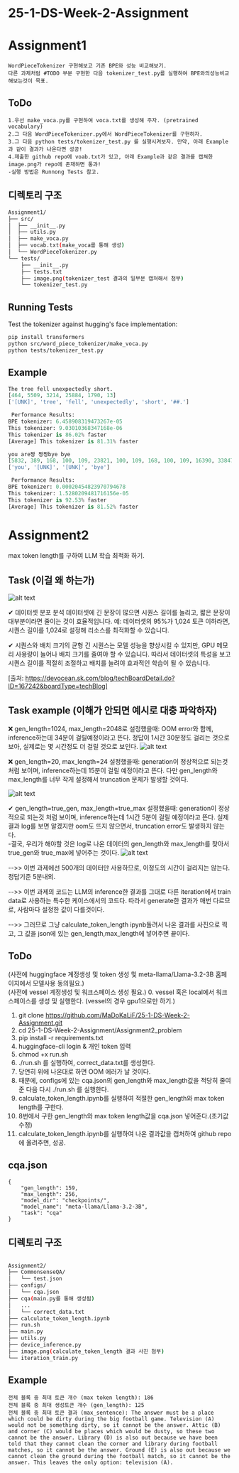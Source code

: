 # 25-1-DS-Week-2-Assignment

# Assignment1
	WordPieceTokenizer 구현해보고 기존 BPE와 성능 비교해보기.
	다른 과제처럼 #TODO 부분 구현한 다음 tokenizer_test.py를 실행하여 BPE와의성능비교해보는것이 목표.
## ToDo
	1.우선 make_voca.py를 구현하여 voca.txt를 생성해 주자. (pretrained vocabulary)
    2.그 다음 WordPieceTokenizer.py에서 WordPieceTokenizer를 구현하자.
	3.그 다음 python tests/tokenizer_test.py 를 실행시켜보자. 만약, 아래 Example과 같이 결과가 나온다면 성공!
    4.제출한 github repo에 voab.txt가 있고, 아래 Example과 같은 결과를 캡쳐한 image.png가 repo에 존재하면 통과! 
    -실행 방법은 Runnong Tests 참고. 

## 디렉토리 구조
```bash
Assignment1/
├── src/
│  ├── __init__.py
│  ├── utils.py
│  ├── make_voca.py
│  ├── vocab.txt(make_voca를 통해 생성)
│  └── WordPieceTokenizer.py
└── tests/
    ├── __init__.py
    ├── tests.txt
    ├── image.png(tokenizer_test 결과의 일부분 캡쳐해서 첨부)
    └── tokenizer_test.py

```

## Running Tests

Test the tokenizer against hugging's face implementation:

```bash
pip install transformers
python src/word_piece_tokenizer/make_voca.py
python tests/tokenizer_test.py
```

## Example 

```python
The tree fell unexpectedly short.
[464, 5509, 3214, 25884, 1790, 13]
['[UNK]', 'tree', 'fell', 'unexpectedly', 'short', '##.']

 Performance Results:
BPE tokenizer: 6.458908319473267e-05
This tokenizer: 9.03010368347168e-06
This tokenizer is 86.02% faster
[Average] This tokenizer is 81.31% faster

you are짱 짱짱bye bye
[5832, 389, 168, 100, 109, 23821, 100, 109, 168, 100, 109, 16390, 33847]
['you', '[UNK]', '[UNK]', 'bye']

 Performance Results:
BPE tokenizer: 0.00020454823970794678
This tokenizer: 1.5280209481716156e-05
This tokenizer is 92.53% faster
[Average] This tokenizer is 81.52% faster


```

# Assignment2
max token length를 구하여 LLM 학습 최적화 하기.

## Task (이걸 왜 하는가)
![alt text](image.png)

✔ 데이터셋 분포 분석
데이터셋에 긴 문장이 많으면 시퀀스 길이를 늘리고, 짧은 문장이 대부분이라면 줄이는 것이 효율적입니다.
예: 데이터셋의 95%가 1,024 토큰 이하라면, 시퀀스 길이를 1,024로 설정해 리소스를 최적화할 수 있습니다.

✔ 시퀀스와 배치 크기의 균형
긴 시퀀스는 모델 성능을 향상시킬 수 있지만, GPU 메모리 사용량이 늘어나 배치 크기를 줄여야 할 수 있습니다.
따라서 데이터셋의 특성을 보고 시퀀스 길이를 적절히 조절하고 배치를 늘려야 효과적인 학습이 될 수 있습니다.

[출처: https://devocean.sk.com/blog/techBoardDetail.do?ID=167242&boardType=techBlog]

## Task example (이해가 안되면 예시로 대충 파악하자)
❌ gen_length=1024, max_length=2048로 설정했을때: 
    OOM error와 함께, inference하는데 34분이 걸릴예정이라고 뜬다. 정답이 1시간 30분정도 걸리는 것으로 보아, 
    실제로는 몇 시간정도 더 걸릴 것으로 보인다.
![alt text](image-3.png)

❌ gen_length=20, max_length=24 설정했을때: 
    generation이 정상적으로 되는것 처럼 보이며, inference하는데 15분이 걸릴 예정이라고 뜬다. 
    다만 gen_length와 max_length를 너무 작게 설정해서 truncation 문제가 발생할 것이다.

![alt text](image-2.png)

✔ gen_length=true_gen, max_length=true_max 설정했을때: 
    generation이 정상적으로 되는것 처럼 보이며, inference하는데 1시간 5분이 걸릴 예정이라고 뜬다.
    실제 결과 log를 보면 알겠지만 oom도 뜨지 않으면서, truncation error도 발생하지 않는다.  
-결국, 우리가 해야할 것은 log로 나온 데이터의 gen_length와 max_length를 찾아서 true_gen와 true_max에 넣어주는 것이다.
![alt text](image-1.png)

-->> 이번 과제에선 500개의 데이터만 사용하므로, 이정도의 시간이 걸리지는 않는다. 정답기준 5분내외.

-->> 이번 과제의 코드는 LLM의 inference한 결과를 그대로 다른 iteration에서 train data로 사용하는 특수한 케이스에서의 코드다. 따라서 generate한 결과가 매번 다르므로, 사람마다 설정한 값이 다를것이다. 

-->> 그러므로 그냥 calculate_token_length ipynb돌려서 나온 결과를 사진으로 찍고, 
     그 값을 json에 있는 gen_length,max_length에 넣어주면 끝이다.

## ToDo
(사전에 huggingface 계정생성 및 token 생성 및 meta-llama/Llama-3.2-3B 홈페이지에서 모델사용 동의필요.)    
(사전에 vessel 계정생성 및 워크스페이스 생성 필요.) 
0. vessel 혹은 local에서 워크스페이스를 생성 및 실행한다. (vessel의 경우 gpu1으로만 하기.) 
1. git clone https://github.com/MaDoKaLiF/25-1-DS-Week-2-Assignment.git
2. cd 25-1-DS-Week-2-Assignment/Assignment2_problem
3. pip install -r requirements.txt
4. huggingface-cli login & 개인 token 입력
5. chmod +x run.sh
6. ./run.sh 를 실행하여, correct_data.txt를 생성한다.
7. 당연히 위에 나온대로 하면 OOM 에러가 날 것이다.  
8. 때문에, configs에 있는 cqa.json의 gen_length와 max_length값을 적당히 줄여준 다음 다시 ./run.sh 를 실행한다.
9. calculate_token_length.ipynb를 실행하여 적절한 gen_length와 max token length를 구한다.
10. 8번에서 구한 gen_length와 max token length값을 cqa.json 넣어준다.(초기값 수정)
11. calculate_token_length.ipynb를 실행하여 나온 결과값을 캡처하여 github repo에 올려주면, 성공. 

## cqa.json
```
{
    "gen_length": 159,
    "max_length": 256,
    "model_dir": "checkpoints/",
    "model_name": "meta-llama/Llama-3.2-3B",
    "task": "cqa"
}
```

## 디렉토리 구조
```bash

Assignment2/
├── CommonsenseQA/
│   └── test.json
├── configs/
│   └── cqa.json
├── cqa(main.py를 통해 생성됨)
│	...
│	└── correct_data.txt
├── calculate_token_length.ipynb
├── run.sh
├── main.py
├── utils.py
├── device_inference.py
├── image.png(calculate_token_length 결과 사진 첨부)
└── iteration_train.py
```
## Example 

```
전체 블록 중 최대 토큰 개수 (max token length): 186
전체 블록 중 최대 생성토큰 개수 (gen_length): 125
전체 블록 중 최대 토큰 결과 (max_sentence): The answer must be a place which could be dirty during the big football game. Television (A) would not be something dirty, so it cannot be the answer. Attic (B) and corner (C) would be places which would be dusty, so these two cannot be the answer. Library (D) is also out because we have been told that they cannot clean the corner and library during football matches, so it cannot be the answer. Ground (E) is also out because we cannot clean the ground during the football match, so it cannot be the answer. This leaves the only option: television (A).
```
